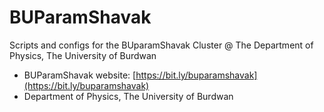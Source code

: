 # BUParamShavak

Scripts and configs for the BUparamShavak Cluster @ The Department of Physics, The University of Burdwan   

* BUParamShavak website: [https://bit.ly/buparamshavak](https://bit.ly/buparamshavak)
* Department of Physics, The University of Burdwan

    
